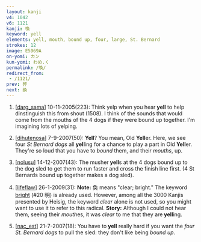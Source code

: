 ```yaml
---
layout: kanji
v4: 1042
v6: 1121
kanji: 喚
keyword: yell
elements: yell, mouth, bound up, four, large, St. Bernard
strokes: 12
image: E5969A
on-yomi: カン
kun-yomi: わめ.く
permalink: /喚/
redirect_from:
 - /1121/
prev: 弊
next: 換
---
```


1) [<a href="http://kanji.koohii.com/profile/darg_sama">darg_sama</a>] 10-11-2005(223): Think yelp when you hear<strong> yell</strong> to help dinstinguish this from shout (1508). I think of the sounds that would come from the mouths of the 4 dogs if they were bound up together. I&#039;m imagining lots of yelping.

2) [<a href="http://kanji.koohii.com/profile/dihutenosa">dihutenosa</a>] 7-9-2007(50): <strong>Yell</strong>? You mean, Old <strong>Yell</strong>er. Here, we see four <em>St Bernard dogs</em> all <strong>yell</strong>ing for a chance to play a part in Old <strong>Yell</strong>er. They&#039;re so loud that you have to <em>bound</em> them, and their <em>mouths</em>, up.

3) [<a href="http://kanji.koohii.com/profile/nolusu">nolusu</a>] 14-12-2007(43): The musher<strong> yell</strong>s at the 4 dogs bound up to the dog sled to get them to run faster and cross the finish line first. (4 St Bernards bound up together makes a dog sled).

4) [<a href="http://kanji.koohii.com/profile/lifeflaw">lifeflaw</a>] 26-1-2009(31): <strong>Note:</strong> 奐 means &quot;clear; bright.&quot; The keyword <a href="../v4/20.html">bright</a> (#20 明) is already used. However, among all the 3000 Kanjis presented by Heisig, the keyword <em>clear</em> alone is not used, so you might want to use it to refer to this radical. <strong>Story:</strong> Although I could not hear them, seeing their <em>mouth</em>es, it was <em>clear</em> to me that they are<strong> yell</strong>ing.

5) [<a href="http://kanji.koohii.com/profile/nac_est">nac_est</a>] 21-7-2007(18): You have to<strong> yell</strong> really hard if you want the <em>four St. Bernard dogs</em> to pull the sled: they don&#039;t like being <em>bound up</em>.

